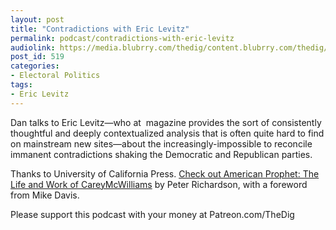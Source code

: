 ```yaml
---
layout: post
title: "Contradictions with Eric Levitz"
permalink: podcast/contradictions-with-eric-levitz
audiolink: https://media.blubrry.com/thedig/content.blubrry.com/thedig/The_Dig_-_EP_181_-_Levitz.mp3
post_id: 519
categories: 
- Electoral Politics
tags: 
- Eric Levitz
---
```


Dan talks to Eric Levitz—who at 
magazine provides the sort of consistently thoughtful and deeply contextualized analysis that is often quite hard to find on mainstream new sites—about the increasingly-impossible to reconcile immanent contradictions shaking the Democratic and Republican parties.

Thanks to University of California Press. 
[Check out American Prophet: The Life and Work of CareyMcWilliams](https://www.ucpress.edu/book/9780520304291/american-prophet) by Peter Richardson, with a foreword from Mike Davis.

Please support this podcast with your money at Patreon.com/TheDig